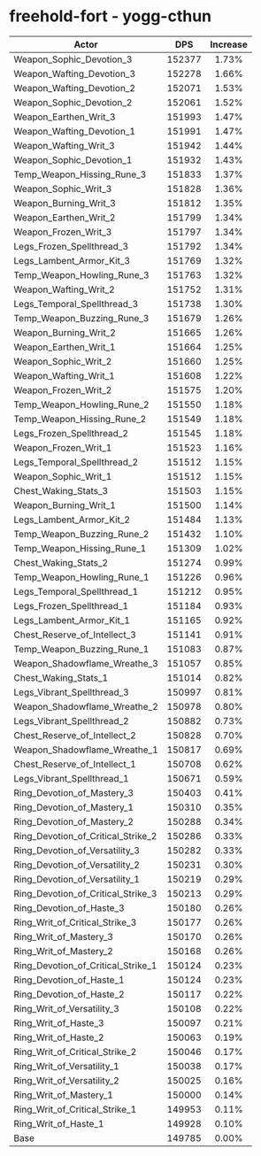 # freehold-fort - yogg-cthun
| Actor | DPS | Increase |
|---|:---:|:---:|
|Weapon_Sophic_Devotion_3|152377|1.73%|
|Weapon_Wafting_Devotion_3|152278|1.66%|
|Weapon_Wafting_Devotion_2|152071|1.53%|
|Weapon_Sophic_Devotion_2|152061|1.52%|
|Weapon_Earthen_Writ_3|151993|1.47%|
|Weapon_Wafting_Devotion_1|151991|1.47%|
|Weapon_Wafting_Writ_3|151942|1.44%|
|Weapon_Sophic_Devotion_1|151932|1.43%|
|Temp_Weapon_Hissing_Rune_3|151833|1.37%|
|Weapon_Sophic_Writ_3|151828|1.36%|
|Weapon_Burning_Writ_3|151812|1.35%|
|Weapon_Earthen_Writ_2|151799|1.34%|
|Weapon_Frozen_Writ_3|151797|1.34%|
|Legs_Frozen_Spellthread_3|151792|1.34%|
|Legs_Lambent_Armor_Kit_3|151769|1.32%|
|Temp_Weapon_Howling_Rune_3|151763|1.32%|
|Weapon_Wafting_Writ_2|151752|1.31%|
|Legs_Temporal_Spellthread_3|151738|1.30%|
|Temp_Weapon_Buzzing_Rune_3|151679|1.26%|
|Weapon_Burning_Writ_2|151665|1.26%|
|Weapon_Earthen_Writ_1|151664|1.25%|
|Weapon_Sophic_Writ_2|151660|1.25%|
|Weapon_Wafting_Writ_1|151608|1.22%|
|Weapon_Frozen_Writ_2|151575|1.20%|
|Temp_Weapon_Howling_Rune_2|151550|1.18%|
|Temp_Weapon_Hissing_Rune_2|151549|1.18%|
|Legs_Frozen_Spellthread_2|151545|1.18%|
|Weapon_Frozen_Writ_1|151523|1.16%|
|Legs_Temporal_Spellthread_2|151512|1.15%|
|Weapon_Sophic_Writ_1|151512|1.15%|
|Chest_Waking_Stats_3|151503|1.15%|
|Weapon_Burning_Writ_1|151500|1.14%|
|Legs_Lambent_Armor_Kit_2|151484|1.13%|
|Temp_Weapon_Buzzing_Rune_2|151432|1.10%|
|Temp_Weapon_Hissing_Rune_1|151309|1.02%|
|Chest_Waking_Stats_2|151274|0.99%|
|Temp_Weapon_Howling_Rune_1|151226|0.96%|
|Legs_Temporal_Spellthread_1|151212|0.95%|
|Legs_Frozen_Spellthread_1|151184|0.93%|
|Legs_Lambent_Armor_Kit_1|151165|0.92%|
|Chest_Reserve_of_Intellect_3|151141|0.91%|
|Temp_Weapon_Buzzing_Rune_1|151083|0.87%|
|Weapon_Shadowflame_Wreathe_3|151057|0.85%|
|Chest_Waking_Stats_1|151014|0.82%|
|Legs_Vibrant_Spellthread_3|150997|0.81%|
|Weapon_Shadowflame_Wreathe_2|150978|0.80%|
|Legs_Vibrant_Spellthread_2|150882|0.73%|
|Chest_Reserve_of_Intellect_2|150828|0.70%|
|Weapon_Shadowflame_Wreathe_1|150817|0.69%|
|Chest_Reserve_of_Intellect_1|150708|0.62%|
|Legs_Vibrant_Spellthread_1|150671|0.59%|
|Ring_Devotion_of_Mastery_3|150403|0.41%|
|Ring_Devotion_of_Mastery_1|150310|0.35%|
|Ring_Devotion_of_Mastery_2|150288|0.34%|
|Ring_Devotion_of_Critical_Strike_2|150286|0.33%|
|Ring_Devotion_of_Versatility_3|150282|0.33%|
|Ring_Devotion_of_Versatility_2|150231|0.30%|
|Ring_Devotion_of_Versatility_1|150219|0.29%|
|Ring_Devotion_of_Critical_Strike_3|150213|0.29%|
|Ring_Devotion_of_Haste_3|150180|0.26%|
|Ring_Writ_of_Critical_Strike_3|150177|0.26%|
|Ring_Writ_of_Mastery_3|150170|0.26%|
|Ring_Writ_of_Mastery_2|150168|0.26%|
|Ring_Devotion_of_Critical_Strike_1|150124|0.23%|
|Ring_Devotion_of_Haste_1|150124|0.23%|
|Ring_Devotion_of_Haste_2|150117|0.22%|
|Ring_Writ_of_Versatility_3|150108|0.22%|
|Ring_Writ_of_Haste_3|150097|0.21%|
|Ring_Writ_of_Haste_2|150063|0.19%|
|Ring_Writ_of_Critical_Strike_2|150046|0.17%|
|Ring_Writ_of_Versatility_1|150038|0.17%|
|Ring_Writ_of_Versatility_2|150025|0.16%|
|Ring_Writ_of_Mastery_1|150000|0.14%|
|Ring_Writ_of_Critical_Strike_1|149953|0.11%|
|Ring_Writ_of_Haste_1|149928|0.10%|
|Base|149785|0.00%|
